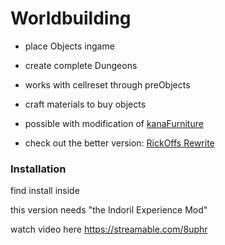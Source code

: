 # Worldbuilding

* place Objects ingame

* create complete Dungeons

* works with cellreset through preObjects

* craft materials to buy objects

- possible with modification of [kanaFurniture](https://github.com/Atkana/tes3mp-scripts/blob/master/kanaFurniture.lua)

- check out the better version: [RickOffs Rewrite](https://github.com/rickoff/Tes3mp-Ecarlate-Script/blob/0.7.0/Mining/WorldMining.lua)

### Installation
find install inside

this version needs "the Indoril Experience Mod"



watch video here
https://streamable.com/8uphr
